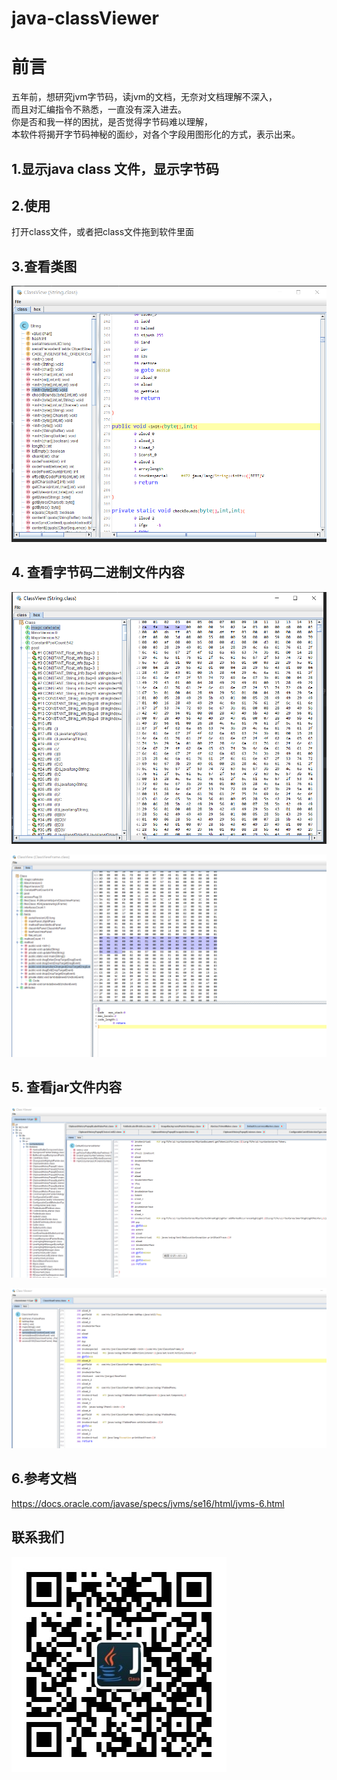 # java-classViewer

# 前言
五年前，想研究jvm字节码，读jvm的文档，无奈对文档理解不深入，  
而且对汇编指令不熟悉，一直没有深入进去。        
你是否和我一样的困扰，是否觉得字节码难以理解，      
本软件将揭开字节码神秘的面纱，对各个字段用图形化的方式，表示出来。


## 1.显示java class 文件，显示字节码

## 2.使用

打开class文件，或者把class文件拖到软件里面

## 3.查看类图

![Screenshot](classviewer/doc/img/q.png)

## 4. 查看字节码二进制文件内容

![Screenshot](classviewer/doc/img/b.png)

![Screenshot](classviewer/doc/img/g.png)

## 5. 查看jar文件内容

![Screenshot](classviewer/doc/img/h.png)

![Screenshot](classviewer/doc/img/k.png)


## 6.参考文档

https://docs.oracle.com/javase/specs/jvms/se16/html/jvms-6.html

## 联系我们

![Screenshot](classviewer/doc/img/qrcode.jpg)